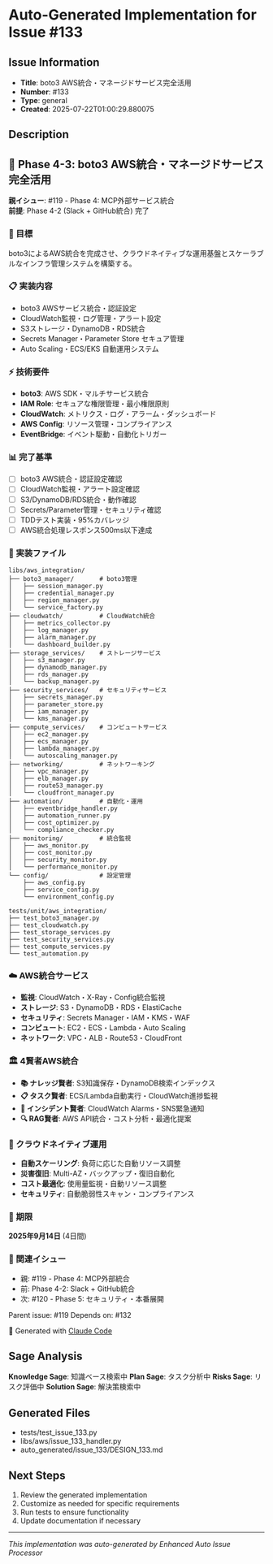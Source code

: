 # Auto-Generated Implementation for Issue #133

## Issue Information
- **Title**: boto3 AWS統合・マネージドサービス完全活用
- **Number**: #133
- **Type**: general
- **Created**: 2025-07-22T01:00:29.880075

## Description
## 🔗 Phase 4-3: boto3 AWS統合・マネージドサービス完全活用

**親イシュー**: #119 - Phase 4: MCP外部サービス統合  
**前提**: Phase 4-2 (Slack + GitHub統合) 完了

### 🎯 目標
boto3によるAWS統合を完成させ、クラウドネイティブな運用基盤とスケーラブルなインフラ管理システムを構築する。

### 📋 実装内容
- boto3 AWSサービス統合・認証設定
- CloudWatch監視・ログ管理・アラート設定
- S3ストレージ・DynamoDB・RDS統合
- Secrets Manager・Parameter Store セキュア管理
- Auto Scaling・ECS/EKS 自動運用システム

### ⚡ 技術要件
- **boto3**: AWS SDK・マルチサービス統合
- **IAM Role**: セキュアな権限管理・最小権限原則
- **CloudWatch**: メトリクス・ログ・アラーム・ダッシュボード
- **AWS Config**: リソース管理・コンプライアンス
- **EventBridge**: イベント駆動・自動化トリガー

### 📊 完了基準
- [ ] boto3 AWS統合・認証設定確認
- [ ] CloudWatch監視・アラート設定確認
- [ ] S3/DynamoDB/RDS統合・動作確認
- [ ] Secrets/Parameter管理・セキュリティ確認
- [ ] TDDテスト実装・95%カバレッジ
- [ ] AWS統合処理レスポンス500ms以下達成

### 🔧 実装ファイル
```
libs/aws_integration/
├── boto3_manager/       # boto3管理
│   ├── session_manager.py
│   ├── credential_manager.py
│   ├── region_manager.py
│   └── service_factory.py
├── cloudwatch/          # CloudWatch統合
│   ├── metrics_collector.py
│   ├── log_manager.py
│   ├── alarm_manager.py
│   └── dashboard_builder.py
├── storage_services/    # ストレージサービス
│   ├── s3_manager.py
│   ├── dynamodb_manager.py
│   ├── rds_manager.py
│   └── backup_manager.py
├── security_services/   # セキュリティサービス
│   ├── secrets_manager.py
│   ├── parameter_store.py
│   ├── iam_manager.py
│   └── kms_manager.py
├── compute_services/    # コンピュートサービス
│   ├── ec2_manager.py
│   ├── ecs_manager.py
│   ├── lambda_manager.py
│   └── autoscaling_manager.py
├── networking/          # ネットワーキング
│   ├── vpc_manager.py
│   ├── elb_manager.py
│   ├── route53_manager.py
│   └── cloudfront_manager.py
├── automation/          # 自動化・運用
│   ├── eventbridge_handler.py
│   ├── automation_runner.py
│   ├── cost_optimizer.py
│   └── compliance_checker.py
├── monitoring/          # 統合監視
│   ├── aws_monitor.py
│   ├── cost_monitor.py
│   ├── security_monitor.py
│   └── performance_monitor.py
└── config/              # 設定管理
    ├── aws_config.py
    ├── service_config.py
    └── environment_config.py

tests/unit/aws_integration/
├── test_boto3_manager.py
├── test_cloudwatch.py
├── test_storage_services.py
├── test_security_services.py
├── test_compute_services.py
└── test_automation.py
```

### ☁️ AWS統合サービス
- **監視**: CloudWatch・X-Ray・Config統合監視
- **ストレージ**: S3・DynamoDB・RDS・ElastiCache
- **セキュリティ**: Secrets Manager・IAM・KMS・WAF
- **コンピュート**: EC2・ECS・Lambda・Auto Scaling
- **ネットワーク**: VPC・ALB・Route53・CloudFront

### 🏛️ 4賢者AWS統合
- **📚 ナレッジ賢者**: S3知識保存・DynamoDB検索インデックス
- **📋 タスク賢者**: ECS/Lambda自動実行・CloudWatch進捗監視
- **🚨 インシデント賢者**: CloudWatch Alarms・SNS緊急通知
- **🔍 RAG賢者**: AWS API統合・コスト分析・最適化提案

### 🚀 クラウドネイティブ運用
- **自動スケーリング**: 負荷に応じた自動リソース調整
- **災害復旧**: Multi-AZ・バックアップ・復旧自動化
- **コスト最適化**: 使用量監視・自動リソース調整
- **セキュリティ**: 自動脆弱性スキャン・コンプライアンス

### 🎯 期限
**2025年9月14日** (4日間)

### 🔗 関連イシュー
- 親: #119 - Phase 4: MCP外部統合
- 前: Phase 4-2: Slack + GitHub統合
- 次: #120 - Phase 5: セキュリティ・本番展開

Parent issue: #119
Depends on: #132

🤖 Generated with [Claude Code](https://claude.ai/code)

## Sage Analysis
**Knowledge Sage**: 知識ベース検索中
**Plan Sage**: タスク分析中
**Risks Sage**: リスク評価中
**Solution Sage**: 解決策検索中

## Generated Files
- tests/test_issue_133.py
- libs/aws/issue_133_handler.py
- auto_generated/issue_133/DESIGN_133.md

## Next Steps
1. Review the generated implementation
2. Customize as needed for specific requirements
3. Run tests to ensure functionality
4. Update documentation if necessary

---
*This implementation was auto-generated by Enhanced Auto Issue Processor*
